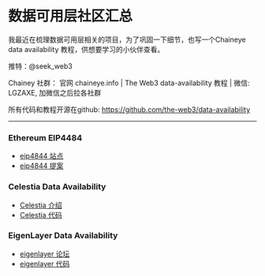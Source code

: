 # 数据可用层社区汇总

我最近在梳理数据可用层相关的项目，为了巩固一下细节，也写一个Chaineye data availability 教程，供想要学习的小伙伴查看。

推特：@seek_web3

Chainey 社群： 官网 chaineye.info | The Web3 data-availability 教程 | 微信: LGZAXE, 加微信之后拉各社群

所有代码和教程开源在github: https://github.com/the-web3/data-availability

-----------------------------------------------------------------------------------------------------------------------------------------------------------

### Ethereum EIP4484

- [eip4844 站点](https://www.eip4844.com/)
- [eip4844 提案](https://eips.ethereum.org/EIPS/eip-4844)

### Celestia Data Availability 

- [Celestia 介绍](https://celestia.org/what-is-celestia/)
- [Celestia 代码](https://github.com/celestiaorg/)

### EigenLayer Data Availability 

- [eigenlayer 论坛](https://forum.eigenlayer.xyz/)
- [eigenlayer 代码](https://github.com/layr-Labs/)
